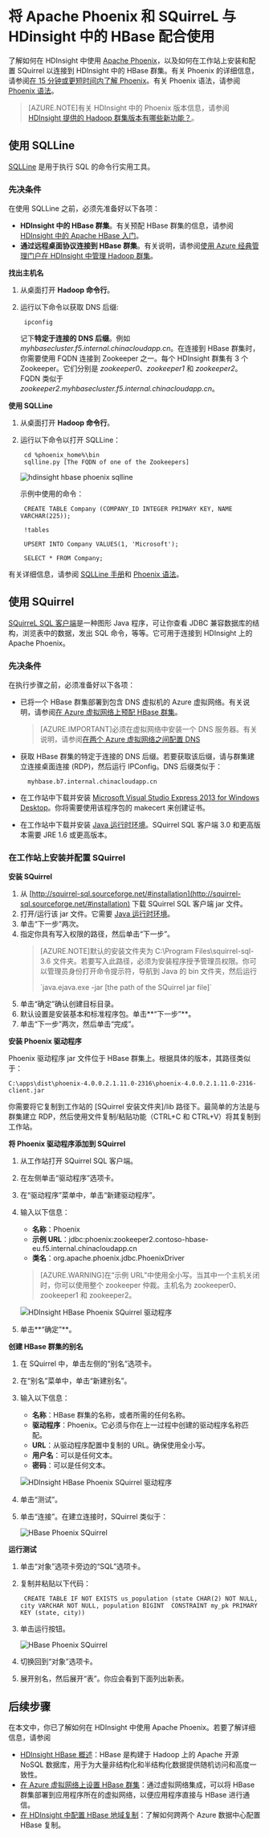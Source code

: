 <properties 
   pageTitle="在 HDInsight 中使用 Apache Phoenix 和 Squirrel | Azure" 
   description="了解如何在 HDInsight 中使用 Apache Phoenix，以及如何在工作站上安装和配置 SQuirrel 以连接到 HDInsight 中的 HBase 群集。" 
   services="hdinsight" 
   documentationCenter="" 
   authors="mumian" 
   manager="paulettm" 
   editor="cgronlun"/>

<tags
	ms.service="hdinsight"
	ms.date="09/02/2016"
	wacn.date="10/25/2016"/>

# 将 Apache Phoenix 和 SQuirreL 与 HDinsight 中的 HBase 配合使用  

了解如何在 HDInsight 中使用 [Apache Phoenix](http://phoenix.apache.org/)，以及如何在工作站上安装和配置 SQuirrel 以连接到 HDInsight 中的 HBase 群集。有关 Phoenix 的详细信息，请参阅[在 15 分钟或更短时间内了解 Phoenix](http://phoenix.apache.org/Phoenix-in-15-minutes-or-less.html)。有关 Phoenix 语法，请参阅 [Phoenix 语法](http://phoenix.apache.org/language/index.html)。

>[AZURE.NOTE]有关 HDInsight 中的 Phoenix 版本信息，请参阅 [HDInsight 提供的 Hadoop 群集版本有哪些新功能？][hdinsight-versions]。

## 使用 SQLLine
[SQLLine](http://sqlline.sourceforge.net/) 是用于执行 SQL 的命令行实用工具。

### 先决条件
在使用 SQLLine 之前，必须先准备好以下各项：

- **HDInsight 中的 HBase 群集**。有关预配 HBase 群集的信息，请参阅 [HDInsight 中的 Apache HBase 入门][hdinsight-hbase-get-started]。
- **通过远程桌面协议连接到 HBase 群集**。有关说明，请参阅[使用 Azure 经典管理门户在 HDInsight 中管理 Hadoop 群集][hdinsight-manage-portal]。

**找出主机名**

1. 从桌面打开 **Hadoop 命令行**。
2. 运行以下命令以获取 DNS 后缀:

		ipconfig

	记下**特定于连接的 DNS 后缀**。例如 *myhbasecluster.f5.internal.chinacloudapp.cn*。在连接到 HBase 群集时，你需要使用 FQDN 连接到 Zookeeper 之一。每个 HDInsight 群集有 3 个 Zookeeper。它们分别是 *zookeeper0*、*zookeeper1* 和 *zookeeper2*。FQDN 类似于 *zookeeper2.myhbasecluster.f5.internal.chinacloudapp.cn*。

**使用 SQLLine**

1. 从桌面打开 **Hadoop 命令行**。
2. 运行以下命令以打开 SQLLine：

		cd %phoenix_home%\bin
		sqlline.py [The FQDN of one of the Zookeepers]

	![hdinsight hbase phoenix sqlline][hdinsight-hbase-phoenix-sqlline]

	示例中使用的命令：

		CREATE TABLE Company (COMPANY_ID INTEGER PRIMARY KEY, NAME VARCHAR(225));
		
		!tables
		
		UPSERT INTO Company VALUES(1, 'Microsoft');
		
		SELECT * FROM Company;

有关详细信息，请参阅 [SQLLine 手册](http://sqlline.sourceforge.net/#manual)和 [Phoenix 语法](http://phoenix.apache.org/language/index.html)。


















## 使用 SQuirrel

[SQuirreL SQL 客户端](http://squirrel-sql.sourceforge.net/)是一种图形 Java 程序，可让你查看 JDBC 兼容数据库的结构，浏览表中的数据，发出 SQL 命令，等等。它可用于连接到 HDInsight 上的 Apache Phoenix。

### 先决条件

在执行步骤之前，必须准备好以下各项：

- 已将一个 HBase 群集部署到包含 DNS 虚拟机的 Azure 虚拟网络。有关说明，请参阅[在 Azure 虚拟网络上预配 HBase 群集][hdinsight-hbase-provision-vnet-v1]。 

	>[AZURE.IMPORTANT]必须在虚拟网络中安装一个 DNS 服务器。有关说明，请参阅[在两个 Azure 虚拟网络之间配置 DNS](/documentation/articles/hdinsight-hbase-geo-replication-configure-DNS/)

- 获取 HBase 群集的特定于连接的 DNS 后缀。若要获取该后缀，请与群集建立连接桌面连接 (RDP)，然后运行 IPConfig。DNS 后缀类似于：

		myhbase.b7.internal.chinacloudapp.cn
- 在工作站中下载并安装 [Microsoft Visual Studio Express 2013 for Windows Desktop](https://www.visualstudio.com/products/visual-studio-express-vs.aspx)。你将需要使用该程序包的 makecert 来创建证书。  
- 在工作站中下载并安装 [Java 运行时环境](http://www.oracle.com/technetwork/java/javase/downloads/jre7-downloads-1880261.html)。SQuirrel SQL 客户端 3.0 和更高版本需要 JRE 1.6 或更高版本。  


### 在工作站上安装并配置 SQuirrel

**安装 SQuirrel**

1. 从 [http://squirrel-sql.sourceforge.net/#installation](http://squirrel-sql.sourceforge.net/#installation) 下载 SQuirrel SQL 客户端 jar 文件。
2. 打开/运行该 jar 文件。它需要 [Java 运行时环境](http://www.oracle.com/technetwork/java/javase/downloads/jre7-downloads-1880261.html)。
3. 单击“下一步”两次。
4. 指定你具有写入权限的路径，然后单击“下一步”。
	>[AZURE.NOTE]默认的安装文件夹为 C:\\Program Files\\squirrel-sql-3.6 文件夹。若要写入此路径，必须为安装程序授予管理员权限。你可以管理员身份打开命令提示符，导航到 Java 的 bin 文件夹，然后运行
	><p>`java.ejava.exe -jar [the path of the SQuirrel jar file]`
5. 单击“确定”确认创建目标目录。
6. 默认设置是安装基本和标准程序包。单击**“下一步”**。
7. 单击“下一步”两次，然后单击“完成”。


**安装 Phoenix 驱动程序**

Phoenix 驱动程序 jar 文件位于 HBase 群集上。根据具体的版本，其路径类似于：

	C:\apps\dist\phoenix-4.0.0.2.1.11.0-2316\phoenix-4.0.0.2.1.11.0-2316-client.jar
你需要将它复制到工作站的 [SQuirrel 安装文件夹]/lib 路径下。最简单的方法是与群集建立 RDP，然后使用文件复制/粘贴功能（CTRL+C 和 CTRL+V）将其复制到工作站。

**将 Phoenix 驱动程序添加到 SQuirrel**

1. 从工作站打开 SQuirrel SQL 客户端。
2. 在左侧单击“驱动程序”选项卡。
2. 在“驱动程序”菜单中，单击“新建驱动程序”。
3. 输入以下信息：

	- **名称**：Phoenix
	- **示例 URL**：jdbc:phoenix:zookeeper2.contoso-hbase-eu.f5.internal.chinacloudapp.cn
	- **类名**：org.apache.phoenix.jdbc.PhoenixDriver

	>[AZURE.WARNING]在“示例 URL”中使用全小写。当其中一个主机关闭时，你可以使用整个 zookeeper 仲裁。主机名为 zookeeper0、zookeeper1 和 zookeeper2。

	![HDInsight HBase Phoenix SQuirrel 驱动程序][img-squirrel-driver]
4. 单击**“确定”**。

**创建 HBase 群集的别名**

1. 在 SQuirrel 中，单击左侧的“别名”选项卡。
2. 在“别名”菜单中，单击“新建别名”。
3. 输入以下信息：

	- **名称**：HBase 群集的名称，或者所需的任何名称。
	- **驱动程序**：Phoenix。它必须与你在上一过程中创建的驱动程序名称匹配。
	- **URL**：从驱动程序配置中复制的 URL。确保使用全小写。
	- **用户名**：可以是任何文本。
	- **密码**：可以是任何文本。

	![HDInsight HBase Phoenix SQuirrel 驱动程序][img-squirrel-alias]
4. 单击“测试”。 
5. 单击“连接”。在建立连接时，SQuirrel 类似于：

	![HBase Phoenix SQuirrel][img-squirrel]

**运行测试**

1. 单击“对象”选项卡旁边的“SQL”选项卡。
2. 复制并粘贴以下代码：

		CREATE TABLE IF NOT EXISTS us_population (state CHAR(2) NOT NULL, city VARCHAR NOT NULL, population BIGINT  CONSTRAINT my_pk PRIMARY KEY (state, city))
3. 单击运行按钮。

	![HBase Phoenix SQuirrel][img-squirrel-sql]
4. 切换回到“对象”选项卡。
5. 展开别名，然后展开“表”。你应会看到下面列出新表。
 
## 后续步骤
在本文中，你已了解如何在 HDInsight 中使用 Apache Phoenix。若要了解详细信息，请参阅

- [HDInsight HBase 概述][hdinsight-hbase-overview]：HBase 是构建于 Hadoop 上的 Apache 开源 NoSQL 数据库，用于为大量非结构化和半结构化数据提供随机访问和高度一致性。
- [在 Azure 虚拟网络上设置 HBase 群集][hdinsight-hbase-provision-vnet-v1]：通过虚拟网络集成，可以将 HBase 群集部署到应用程序所在的虚拟网络，以便应用程序直接与 HBase 进行通信。
- [在 HDInsight 中配置 HBase 地域复制](/documentation/articles/hdinsight-hbase-geo-replication/)：了解如何跨两个 Azure 数据中心配置 HBase 复制。 

[azure-portal]: https://manage.windowsazure.cn

[hdinsight-versions]: /documentation/articles/hdinsight-component-versioning-v1/
[hdinsight-hbase-get-started]: /documentation/articles/hdinsight-hbase-tutorial-get-started-v1/
[hdinsight-manage-portal]: /documentation/articles/hdinsight-administer-use-management-portal-v1/#connect-to-hdinsight-clusters-by-using-rdp
[hdinsight-hbase-provision-vnet-v1]: /documentation/articles/hdinsight-hbase-provision-vnet-v1/
[hdinsight-hbase-overview]: /documentation/articles/hdinsight-hbase-overview/
[hdinsight-hbase-phoenix-sqlline]: ./media/hdinsight-hbase-phoenix-squirrel/hdinsight-hbase-phoenix-sqlline.png
[img-certificate]: ./media/hdinsight-hbase-phoenix-squirrel/hdinsight-hbase-vpn-certificate.png
[img-vnet-diagram]: ./media/hdinsight-hbase-phoenix-squirrel/hdinsight-hbase-vnet-point-to-site.png
[img-squirrel-driver]: ./media/hdinsight-hbase-phoenix-squirrel/hdinsight-hbase-squirrel-driver.png
[img-squirrel-alias]: ./media/hdinsight-hbase-phoenix-squirrel/hdinsight-hbase-squirrel-alias.png
[img-squirrel]: ./media/hdinsight-hbase-phoenix-squirrel/hdinsight-hbase-squirrel.png
[img-squirrel-sql]: ./media/hdinsight-hbase-phoenix-squirrel/hdinsight-hbase-squirrel-sql.png

<!---HONumber=71-->